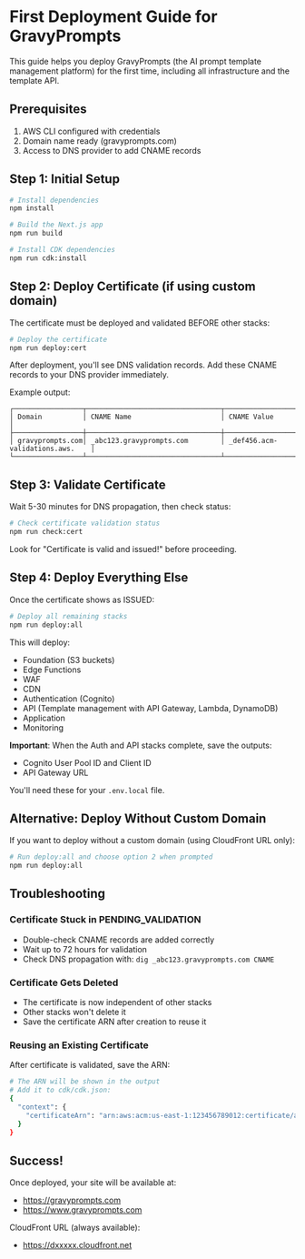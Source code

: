 # First Deployment Guide for GravyPrompts

This guide helps you deploy GravyPrompts (the AI prompt template management platform) for the first time, including all infrastructure and the template API.

## Prerequisites

1. AWS CLI configured with credentials
2. Domain name ready (gravyprompts.com)
3. Access to DNS provider to add CNAME records

## Step 1: Initial Setup

```bash
# Install dependencies
npm install

# Build the Next.js app
npm run build

# Install CDK dependencies
npm run cdk:install
```

## Step 2: Deploy Certificate (if using custom domain)

The certificate must be deployed and validated BEFORE other stacks:

```bash
# Deploy the certificate
npm run deploy:cert
```

After deployment, you'll see DNS validation records. Add these CNAME records to your DNS provider immediately.

Example output:
```
┌─────────────────┬─────────────────────────────────┬─────────────────────────────────┐
│ Domain          │ CNAME Name                      │ CNAME Value                     │
├─────────────────┼─────────────────────────────────┼─────────────────────────────────┤
│ gravyprompts.com│ _abc123.gravyprompts.com        │ _def456.acm-validations.aws.    │
└─────────────────┴─────────────────────────────────┴─────────────────────────────────┘
```

## Step 3: Validate Certificate

Wait 5-30 minutes for DNS propagation, then check status:

```bash
# Check certificate validation status
npm run check:cert
```

Look for "Certificate is valid and issued!" before proceeding.

## Step 4: Deploy Everything Else

Once the certificate shows as ISSUED:

```bash
# Deploy all remaining stacks
npm run deploy:all
```

This will deploy:
- Foundation (S3 buckets)
- Edge Functions
- WAF
- CDN
- Authentication (Cognito)
- API (Template management with API Gateway, Lambda, DynamoDB)
- Application
- Monitoring

**Important**: When the Auth and API stacks complete, save the outputs:
- Cognito User Pool ID and Client ID
- API Gateway URL

You'll need these for your `.env.local` file.

## Alternative: Deploy Without Custom Domain

If you want to deploy without a custom domain (using CloudFront URL only):

```bash
# Run deploy:all and choose option 2 when prompted
npm run deploy:all
```

## Troubleshooting

### Certificate Stuck in PENDING_VALIDATION
- Double-check CNAME records are added correctly
- Wait up to 72 hours for validation
- Check DNS propagation with: `dig _abc123.gravyprompts.com CNAME`

### Certificate Gets Deleted
- The certificate is now independent of other stacks
- Other stacks won't delete it
- Save the certificate ARN after creation to reuse it

### Reusing an Existing Certificate
After certificate is validated, save the ARN:
```bash
# The ARN will be shown in the output
# Add it to cdk/cdk.json:
{
  "context": {
    "certificateArn": "arn:aws:acm:us-east-1:123456789012:certificate/abc-def-ghi"
  }
}
```

## Success!

Once deployed, your site will be available at:
- https://gravyprompts.com
- https://www.gravyprompts.com

CloudFront URL (always available):
- https://dxxxxx.cloudfront.net